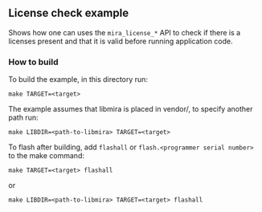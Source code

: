 ## License check example
Shows how one can uses the `mira_license_*` API to check if there is a licenses present and that it is valid before running application code.

### How to build
To build the example, in this directory run:
```
make TARGET=<target>
```
The example assumes that libmira is placed in vendor/, to specify another path run:
```
make LIBDIR=<path-to-libmira> TARGET=<target>
```

To flash after building, add `flashall` or `flash.<programmer serial number>` to the make command:
```
make TARGET=<target> flashall
``````
or
```
make LIBDIR=<path-to-libmira> TARGET=<target> flashall
```